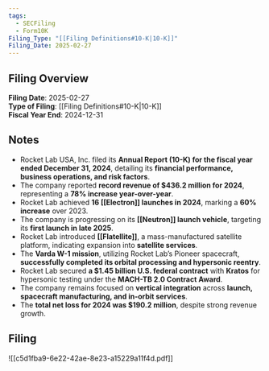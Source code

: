 ```yaml
---
tags:
  - SECFiling
  - Form10K
Filing_Type: "[[Filing Definitions#10-K|10-K]]"
Filing_Date: 2025-02-27  
---
```


## Filing Overview

**Filing Date**: 2025-02-27  
**Type of Filing**: [[Filing Definitions#10-K|10-K]]  
**Fiscal Year End**: 2024-12-31  

## Notes

- Rocket Lab USA, Inc. filed its **Annual Report (10-K) for the fiscal year ended December 31, 2024**, detailing its **financial performance, business operations, and risk factors**.
- The company reported **record revenue of $436.2 million for 2024**, representing a **78% increase year-over-year**.
- Rocket Lab achieved **16 [[Electron]] launches in 2024**, marking a **60% increase** over 2023.  
- The company is progressing on its **[[Neutron]] launch vehicle**, targeting its **first launch in late 2025**.
- Rocket Lab introduced **[[Flatellite]]**, a mass-manufactured satellite platform, indicating expansion into **satellite services**.
- The **Varda W-1 mission**, utilizing Rocket Lab’s Pioneer spacecraft, **successfully completed its orbital processing and hypersonic reentry**.
- Rocket Lab secured **a $1.45 billion U.S. federal contract** with **Kratos** for hypersonic testing under the **MACH-TB 2.0 Contract Award**.
- The company remains focused on **vertical integration** across **launch, spacecraft manufacturing, and in-orbit services**.
- The **total net loss for 2024 was $190.2 million**, despite strong revenue growth.



## Filing

![[c5d1fba9-6e22-42ae-8e23-a15229a11f4d.pdf]]
